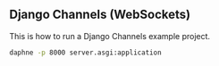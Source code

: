 ## Django Channels (WebSockets)

This is how to run a Django Channels example project.

```bash
daphne -p 8000 server.asgi:application
```